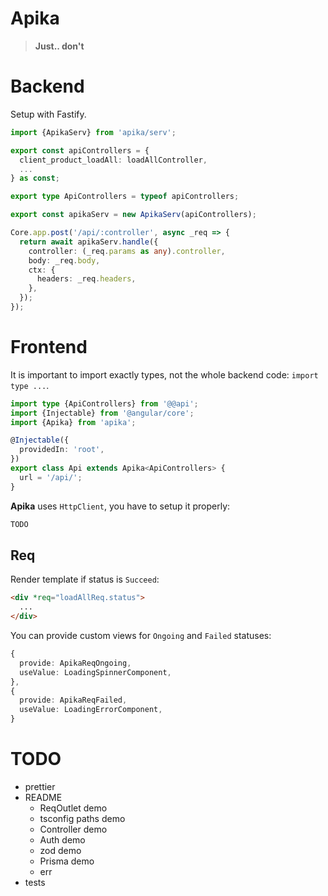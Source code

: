 # Apika

> **Just.. don't**

# Backend

Setup with Fastify.

```typescript
import {ApikaServ} from 'apika/serv';

export const apiControllers = {
  client_product_loadAll: loadAllController,
  ...
} as const;

export type ApiControllers = typeof apiControllers;

export const apikaServ = new ApikaServ(apiControllers);
```

```typescript
Core.app.post('/api/:controller', async _req => {
  return await apikaServ.handle({
    controller: (_req.params as any).controller,
    body: _req.body,
    ctx: {
      headers: _req.headers,
    },
  });
});
```


# Frontend

It is important to import exactly types, not the whole backend code: `import type ...`.

```typescript
import type {ApiControllers} from '@@api';
import {Injectable} from '@angular/core';
import {Apika} from 'apika';

@Injectable({
  providedIn: 'root',
})
export class Api extends Apika<ApiControllers> {
  url = '/api/';
}
```

**Apika** uses `HttpClient`, you have to setup it properly:

```typescript
TODO
```

## Req

Render template if status is `Succeed`:

```html
<div *req="loadAllReq.status">
  ...
</div>
```

You can provide custom views for `Ongoing` and `Failed` statuses:

```typescript
{
  provide: ApikaReqOngoing,
  useValue: LoadingSpinnerComponent,
},
{
  provide: ApikaReqFailed,
  useValue: LoadingErrorComponent,
}
```

# TODO

* prettier
* README
  * ReqOutlet demo
  * tsconfig paths demo
  * Controller demo
  * Auth demo
  * zod demo
  * Prisma demo
  * err
* tests
